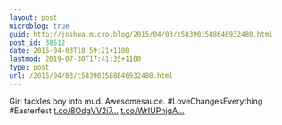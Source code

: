 ```yaml
---
layout: post
microblog: true
guid: http://joshua.micro.blog/2015/04/03/t583901588646932480.html
post_id: 38512
date: 2015-04-03T18:59:21+1100
lastmod: 2019-07-30T17:41:35+1100
type: post
url: /2015/04/03/t583901588646932480.html
---
```

Girl tackles boy into mud. Awesomesauce. #LoveChangesEverything #Easterfest [t.co/8OdgVV2i7...](http://t.co/8OdgVV2i7Q) [t.co/WrIUPhjqA...](http://t.co/WrIUPhjqAT)
